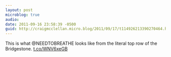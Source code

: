 ```yaml
---
layout: post
microblog: true
audio: 
date: 2011-09-16 23:58:39 -0500
guid: http://craigmcclellan.micro.blog/2011/09/17/t114926213390270464.html
---
```

This is what @NEEDTOBREATHE looks like from the literal top row of the Bridgestone.  [t.co/WNV6xeGB](http://t.co/WNV6xeGB)
